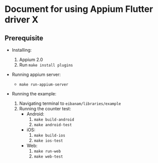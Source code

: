 # Document for using Appium Flutter driver X

## Prerequisite

- Installing:

  1. Appium 2.0
  2. Run `make install plugins`

- Running appium server:
  - `make run-appium-server`

- Running the example:
  1. Navigating terminal to `eibanam/libraries/example`
  2. Running the counter test:
     - Android:
       1. `make build-android`
       2. `make android-test`
     - iOS:
       1. `make build-ios`
       2. `make ios-test`
     - Web:
       1. `make run-web`
       2. `make web-test`
